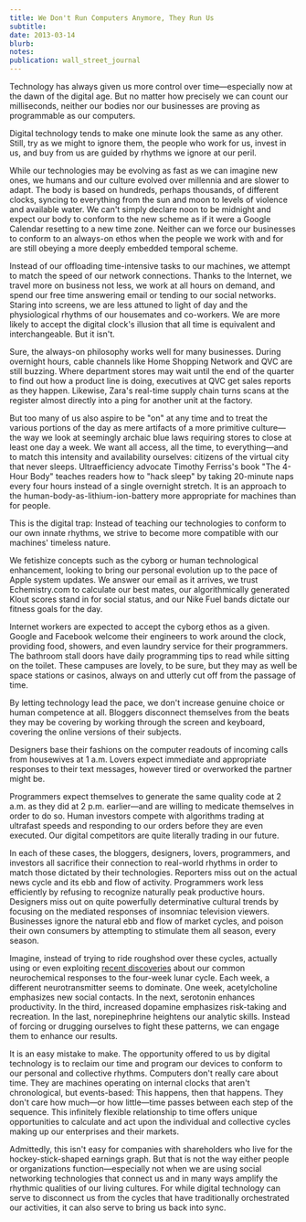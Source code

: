 ```yaml
---
title: We Don't Run Computers Anymore, They Run Us
subtitle: 
date: 2013-03-14
blurb: 
notes: 
publication: wall_street_journal
---
```


Technology has always given us more control over time—especially now at the dawn of the digital age. But no matter how precisely we can count our milliseconds, neither our bodies nor our businesses are proving as programmable as our computers.

Digital technology tends to make one minute look the same as any other. Still, try as we might to ignore them, the people who work for us, invest in us, and buy from us are guided by rhythms we ignore at our peril.

While our technologies may be evolving as fast as we can imagine new ones, we humans and our culture evolved over millennia and are slower to adapt. The body is based on hundreds, perhaps thousands, of different clocks, syncing to everything from the sun and moon to levels of violence and available water. We can't simply declare noon to be midnight and expect our body to conform to the new scheme as if it were a Google Calendar resetting to a new time zone. Neither can we force our businesses to conform to an always-on ethos when the people we work with and for are still obeying a more deeply embedded temporal scheme.

Instead of our offloading time-intensive tasks to our machines, we attempt to match the speed of our network connections. Thanks to the Internet, we travel more on business not less, we work at all hours on demand, and spend our free time answering email or tending to our social networks. Staring into screens, we are less attuned to light of day and the physiological rhythms of our housemates and co-workers. We are more likely to accept the digital clock's illusion that all time is equivalent and interchangeable. But it isn't.

Sure, the always-on philosophy works well for many businesses. During overnight hours, cable channels like Home Shopping Network and QVC are still buzzing. Where department stores may wait until the end of the quarter to find out how a product line is doing, executives at QVC get sales reports as they happen. Likewise, Zara's real-time supply chain turns scans at the register almost directly into a ping for another unit at the factory.

But too many of us also aspire to be "on" at any time and to treat the various portions of the day as mere artifacts of a more primitive culture—the way we look at seemingly archaic blue laws requiring stores to close at least one day a week. We want all access, all the time, to everything—and to match this intensity and availability ourselves: citizens of the virtual city that never sleeps. Ultraefficiency advocate Timothy Ferriss's book "The 4-Hour Body" teaches readers how to "hack sleep" by taking 20-minute naps every four hours instead of a single overnight stretch. It is an approach to the human-body-as-lithium-ion-battery more appropriate for machines than for people.

This is the digital trap: Instead of teaching our technologies to conform to our own innate rhythms, we strive to become more compatible with our machines' timeless nature.

We fetishize concepts such as the cyborg or human technological enhancement, looking to bring our personal evolution up to the pace of Apple system updates. We answer our email as it arrives, we trust Echemistry.com to calculate our best mates, our algorithmically generated Klout scores stand in for social status, and our Nike Fuel bands dictate our fitness goals for the day.

Internet workers are expected to accept the cyborg ethos as a given. Google and Facebook welcome their engineers to work around the clock, providing food, showers, and even laundry service for their programmers. The bathroom stall doors have daily programming tips to read while sitting on the toilet. These campuses are lovely, to be sure, but they may as well be space stations or casinos, always on and utterly cut off from the passage of time.

By letting technology lead the pace, we don't increase genuine choice or human competence at all. Bloggers disconnect themselves from the beats they may be covering by working through the screen and keyboard, covering the online versions of their subjects.

Designers base their fashions on the computer readouts of incoming calls from housewives at 1 a.m. Lovers expect immediate and appropriate responses to their text messages, however tired or overworked the partner might be.

Programmers expect themselves to generate the same quality code at 2 a.m. as they did at 2 p.m. earlier—and are willing to medicate themselves in order to do so. Human investors compete with algorithms trading at ultrafast speeds and responding to our orders before they are even executed. Our digital competitors are quite literally trading in our future.

In each of these cases, the bloggers, designers, lovers, programmers, and investors all sacrifice their connection to real-world rhythms in order to match those dictated by their technologies. Reporters miss out on the actual news cycle and its ebb and flow of activity. Programmers work less efficiently by refusing to recognize naturally peak productive hours. Designers miss out on quite powerfully determinative cultural trends by focusing on the mediated responses of insomniac television viewers. Businesses ignore the natural ebb and flow of market cycles, and poison their own consumers by attempting to stimulate them all season, every season.

Imagine, instead of trying to ride roughshod over these cycles, actually using or even exploiting [recent discoveries](http://www.somaspace.org/wsjextra.html) about our common neurochemical responses to the four-week lunar cycle. Each week, a different neurotransmitter seems to dominate. One week, acetylcholine emphasizes new social contacts. In the next, serotonin enhances productivity. In the third, increased dopamine emphasizes risk-taking and recreation. In the last, norepinephrine heightens our analytic skills. Instead of forcing or drugging ourselves to fight these patterns, we can engage them to enhance our results.

It is an easy mistake to make. The opportunity offered to us by digital technology is to reclaim our time and program our devices to conform to our personal and collective rhythms. Computers don't really care about time. They are machines operating on internal clocks that aren't chronological, but events-based: This happens, then that happens. They don't care how much—or how little—time passes between each step of the sequence. This infinitely flexible relationship to time offers unique opportunities to calculate and act upon the individual and collective cycles making up our enterprises and their markets.

Admittedly, this isn't easy for companies with shareholders who live for the hockey-stick-shaped earnings graph. But that is not the way either people or organizations function—especially not when we are using social networking technologies that connect us and in many ways amplify the rhythmic qualities of our living cultures. For while digital technology can serve to disconnect us from the cycles that have traditionally orchestrated our activities, it can also serve to bring us back into sync.
